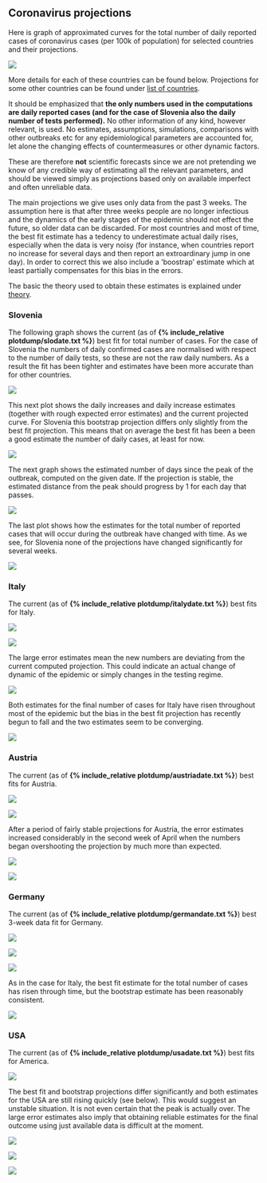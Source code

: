 ## Coronavirus projections

Here is graph of approximated curves for the total number of daily reported cases of coronavirus cases (per 100k of population) for selected countries and their projections.

![](plotdump/scprojplots.png)

More details for each of these countries can be found below. Projections for some other countries can be found under [list of countries](list.md). 

It should be emphasized that **the only numbers used in the computations are daily reported cases (and for the case of Slovenia also the daily number of tests performed).** No other information of any kind, however relevant, is used. No estimates, assumptions, simulations, comparisons with other outbreaks etc for any epidemiological parameters are accounted for, let alone the changing effects of countermeasures or other dynamic factors.

These are therefore **not** scientific forecasts since we are not pretending we know of any credible way of estimating all the relevant parameters, and should be viewed simply as projections based only on available imperfect and often unreliable data.

The main projections we give uses only data from the past 3 weeks. The assumption here is that after three weeks people are no longer infectious and the dynamics of the early stages of the epidemic should not effect the future, so older data can be discarded.
For most countries and most of time, the best fit estimate has a tedency to underestimate actual daily rises, especially when the data is very noisy (for instance, when countries report no increase for several days and then report an extroardinary jump in one day). In order to correct this we also include a 'boostrap' estimate which at least partially compensates for this bias in the errors.

The basic the theory used to obtain these estimates is explained under [theory](theory.md). 

### Slovenia

The following graph shows the current (as of **{% include_relative plotdump/slodate.txt %}**) best fit for total number of cases. For the case of Slovenia the numbers of daily confirmed cases are normalised with respect to the number of daily tests, so these are not the raw daily numbers. As a result the fit has been tighter and estimates have been more accurate than for other countries.

![](plotdump/slologgraf.png)

This next plot shows the daily increases and daily increase estimates (together with rough expected error estimates) and the current projected curve. For Slovenia this bootstrap projection differs only slightly from the best fit projection. This means that on average the best fit has been a been a good estimate the number of daily cases, at least for now.

![](plotdump/slograf.png)

The next graph shows the estimated number of days since the peak of the outbreak, computed on the given date. If the projection is stable, the estimated distance from the peak should progress by 1 for each day that passes.

![](plotdump/slodfgraf.png) 

The last plot shows how the estimates for the total number of reported cases that will occur during the outbreak have changed with time. As we see, for Slovenia none of the projections have changed significantly for several weeks. 

![](plotdump/slofinalplot.png)

### Italy

The current (as of **{% include_relative plotdump/italydate.txt %}**) best fits for Italy.

![](plotdump/italyloggraf.png) 

![](plotdump/italygraf.png)

The large error estimates mean the new numbers are deviating from the current computed projection. This could indicate an actual change of dynamic of the epidemic or simply changes in the testing regime.

![](plotdump/italydfgraf.png)

Both estimates for the final number of cases for Italy have risen throughout most of the epidemic but the bias in the best fit projection has recently begun to fall and the two estimates seem to be converging.

![](plotdump/italyfinalplot.png)

### Austria

The current (as of **{% include_relative plotdump/austriadate.txt %}**) best fits for Austria.

![](plotdump/austrialoggraf.png)

![](plotdump/austriagraf.png)

After a period of fairly stable projections for Austria, the error estimates increased considerably in the second week of April when the numbers began overshooting the projection by much more than expected.

![](plotdump/austriadfgraf.png)

![](plotdump/austriafinalplot.png)

### Germany

The current (as of **{% include_relative plotdump/germandate.txt %}**) best 3-week data fit for Germany.

![](plotdump/germanloggraf.png)

![](plotdump/germangraf.png)

![](plotdump/germandfgraf.png)

As in the case for Italy, the best fit estimate for the total number of cases has risen through time, but the bootstrap estimate has been reasonably consistent.

![](plotdump/germanfinalplot.png)

### USA

The current (as of **{% include_relative plotdump/usadate.txt %}**) best fits for America.

![](plotdump/usaloggraf.png)

The best fit and bootstrap projections differ significantly and both estimates for the USA are still rising quickly (see below). This would suggest an unstable situation. It is not even certain that the peak is actually over. The large error estimates also imply that obtaining reliable estimates for the final outcome using just available data is difficult at the moment.

![](plotdump/usagraf.png)

![](plotdump/usadfgraf.png)

![](plotdump/usafinalplot.png)
